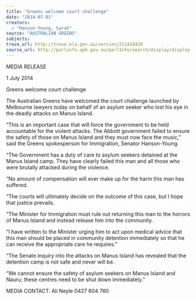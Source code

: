 ```yaml
---
title: "Greens welcome court challenge"
date: "2014-07-01"
creators:
  - "Hanson-Young, Sarah"
source: "AUSTRALIAN GREENS"
subjects:
trove_url: http://trove.nla.gov.au/version/211410420
source_url: http://parlinfo.aph.gov.au/parlInfo/search/display/display.w3p;query=Id%3A%22media/pressrel/3255974%22
---
```


 MEDIA RELEASE   

 1 July 2014    

 Greens welcome court challenge   

 The Australian Greens have welcomed the court challenge launched by Melbourne lawyers  today on behalf of an asylum seeker who lost his eye in the deadly attacks on Manus Island.    

 “This is an important case that will force the government to be held accountable for the violent  attacks. The Abbott government failed to ensure the safety of those on Manus Island and they  must now face the music,” said the Greens spokesperson for Immigration, Senator Hanson-Young.    

 “The Government has a duty of care to asylum seekers detained at the Manus Island camp. They  have clearly failed this man and all those who were brutally attacked during the violence.    

 “No amount of compensation will ever make up for the harm this man has suffered.    

 “The courts will ultimately decide on the outcome of this case, but I hope that justice prevails.   

 “The Minister for Immigration must rule out returning this man to the horrors of Manus Island  and instead release him into the community.    

 “I have written to the Minister urging him to act upon medical advice that this man should be  placed in community detention immediately so that he can receive the appropriate care he  requires.”    

 “The Senate inquiry into the attacks on Manus Island has revealed that the detention camp is  not safe and never will be.    

 “We cannot ensure the safety of asylum seekers on Manus Island and Nauru; these centres need  to be shut down immediately.”    

 MEDIA CONTACT: Ali Neyle 0427 604 760 

 

